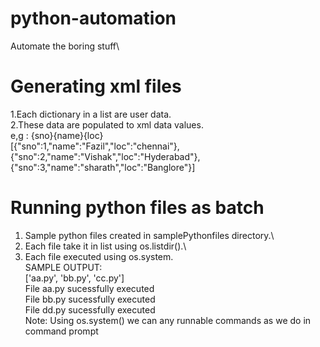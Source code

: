# python-automation
Automate the boring stuff\
# Generating xml files 
1.Each dictionary in a list are user data.\
2.These data are populated to xml data values.\
e,g : <root><sno>{sno}</sno><name>{name}</name><location>{loc}</location></root> \
[{"sno":1,"name":"Fazil","loc":"chennai"},{"sno":2,"name":"Vishak","loc":"Hyderabad"},{"sno":3,"name":"sharath","loc":"Banglore"}]

# Running python files as batch
1. Sample python files created in samplePythonfiles directory.\
2. Each file take it in list using os.listdir().\
3. Each file executed using os.system.\
SAMPLE OUTPUT: \
['aa.py', 'bb.py', 'cc.py']\
File aa.py sucessfully executed\
File bb.py sucessfully executed\
File dd.py sucessfully executed\
Note: Using os.system() we can any  runnable commands as we do in command prompt